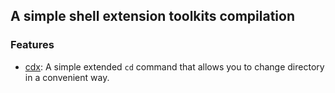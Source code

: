 ## A simple shell extension toolkits compilation

### Features

- [cdx](./shx-cdx/README.md): A simple extended `cd` command that allows you to change directory in a convenient way.